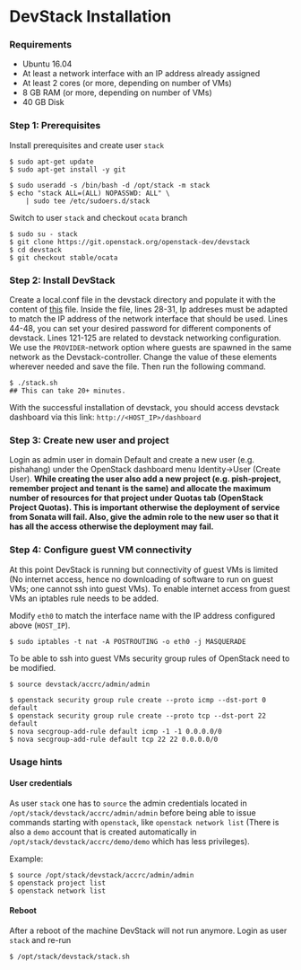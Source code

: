 # DevStack Installation

### Requirements

* Ubuntu 16.04
* At least a network interface with an IP address already assigned
* At least 2 cores (or more, depending on number of VMs)
* 8 GB RAM (or more, depending on number of VMs)
* 40 GB Disk

### Step 1: Prerequisites

Install prerequisites and create user ``stack``

```console
$ sudo apt-get update
$ sudo apt-get install -y git

$ sudo useradd -s /bin/bash -d /opt/stack -m stack
$ echo "stack ALL=(ALL) NOPASSWD: ALL" \
    | sudo tee /etc/sudoers.d/stack
```

Switch to user ``stack`` and checkout ``ocata`` branch

```console
$ sudo su - stack
$ git clone https://git.openstack.org/openstack-dev/devstack
$ cd devstack
$ git checkout stable/ocata
```
### Step 2: Install DevStack

Create a local.conf file in the devstack directory and populate it with the content of [this](https://github.com/CN-UPB/Pishahang/blob/master/osm/documentation/devstack/local.conf) file. Inside the file, lines 28-31, Ip addreses must be adapted to match the IP address of the network interface that should be used. Lines 44-48, you can set your desired password for different components of devstack. Lines 121-125 are related to devstack networking configuration.  We use the ``PROVIDER``-network option where guests are spawned in the same network as the Devstack-controller. Change the value of these elements wherever needed and save the file. Then run the following command.

```console
$ ./stack.sh
## This can take 20+ minutes.
```
With the successful installation of devstack, you should access devstack dashboard via this link: ``http://<HOST_IP>/dashboard``

### Step 3: Create new user and project
Login as admin user in domain Default and create a new user (e.g. pishahang) under the OpenStack dashboard menu Identity->User (Create User). **While creating the user also add a new project (e.g. pish-project, remember project and tenant is the same) and allocate the maximum number of resources for that project under Quotas tab (OpenStack Project Quotas). This is important otherwise the deployment of service from Sonata will fail. Also, give the admin role to the new user so that it has all the access otherwise the deployment may fail.**

### Step 4: Configure guest VM connectivity

At this point DevStack is running but connectivity of guest VMs is limited (No internet access, hence no downloading of software to run on guest VMs; one cannot ssh into guest VMs).
To enable internet access from guest VMs an iptables rule needs to be added.

Modify ``eth0`` to match the interface name with the IP address configured above (``HOST_IP``).

```console
$ sudo iptables -t nat -A POSTROUTING -o eth0 -j MASQUERADE
```

To be able to ssh into guest VMs security group rules of OpenStack need to be modified.

```console
$ source devstack/accrc/admin/admin

$ openstack security group rule create --proto icmp --dst-port 0 default
$ openstack security group rule create --proto tcp --dst-port 22 default
$ nova secgroup-add-rule default icmp -1 -1 0.0.0.0/0
$ nova secgroup-add-rule default tcp 22 22 0.0.0.0/0
```


### Usage hints

#### User credentials

As user ``stack`` one has to ``source`` the admin credentials located in ``/opt/stack/devstack/accrc/admin/admin`` before being able to issue commands starting with ``openstack``, like ``openstack network list`` (There is also a ``demo`` account that is created automatically in ``/opt/stack/devstack/accrc/demo/demo`` which has less privileges).

Example:

```console
$ source /opt/stack/devstack/accrc/admin/admin
$ openstack project list
$ openstack network list
```

#### Reboot

After a reboot of the machine DevStack will not run anymore.
Login as user ``stack`` and re-run

```console
$ /opt/stack/devstack/stack.sh
```